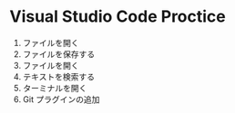 # Visual Studio Code Proctice

1. ファイルを開く
2. ファイルを保存する
3. ファイルを開く
4. テキストを検索する
5. ターミナルを開く
6. Git プラグインの追加
